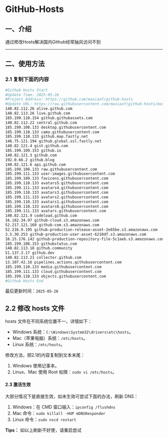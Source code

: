 # GitHub-Hosts

## 一、介绍
通过修改Hosts解决国内Github经常抽风访问不到

---

## 二、使用方法

### 2.1 复制下面的内容
```bash
#Github Hosts Start
#Update Time: 2025-05-26
#Project Address: https://github.com/maxiaof/github-hosts
#Update URL: https://raw.githubusercontent.com/maxiaof/github-hosts/master/hosts
140.82.112.26 alive.github.com
140.82.113.26 live.github.com
185.199.110.154 github.githubassets.com
140.82.112.22 central.github.com
185.199.108.133 desktop.githubusercontent.com
185.199.110.133 camo.githubusercontent.com
185.199.110.133 github.map.fastly.net
146.75.121.194 github.global.ssl.fastly.net
140.82.121.4 gist.github.com
185.199.109.153 github.io
140.82.121.3 github.com
192.0.66.2 github.blog
140.82.121.6 api.github.com
185.199.108.133 raw.githubusercontent.com
185.199.111.133 user-images.githubusercontent.com
185.199.109.133 favicons.githubusercontent.com
185.199.110.133 avatars5.githubusercontent.com
185.199.111.133 avatars4.githubusercontent.com
185.199.110.133 avatars3.githubusercontent.com
185.199.111.133 avatars2.githubusercontent.com
185.199.110.133 avatars1.githubusercontent.com
185.199.110.133 avatars0.githubusercontent.com
185.199.111.133 avatars.githubusercontent.com
140.82.121.9 codeload.github.com
16.182.34.97 github-cloud.s3.amazonaws.com
52.217.121.169 github-com.s3.amazonaws.com
52.216.9.195 github-production-release-asset-2e65be.s3.amazonaws.com
3.5.30.253 github-production-user-asset-6210df.s3.amazonaws.com
16.15.176.142 github-production-repository-file-5c1aeb.s3.amazonaws.com
185.199.108.153 githubstatus.com
140.82.113.18 github.community
51.137.3.17 github.dev
140.82.113.21 collector.github.com
13.107.42.16 pipelines.actions.githubusercontent.com
185.199.110.133 media.githubusercontent.com
185.199.111.133 cloud.githubusercontent.com
185.199.110.133 objects.githubusercontent.com
#Github Hosts End

```
最后更新时间：`2025-05-26`

## 2.2 修改 hosts 文件
hosts 文件在不同系统位置不一，详情如下：
- Windows 系统：`C:\Windows\System32\drivers\etc\hosts`。
- Mac（苹果电脑）系统：`/etc/hosts`。
- Linux 系统：`/etc/hosts`。

修改方法，把2.1的内容复制到文本末尾：

1. Windows 使用记事本。
2. Linux、Mac 使用 Root 权限：`sudo vi /etc/hosts`。

#### 2.3 激活生效
大部分情况下是直接生效，如未生效可尝试下面的办法，刷新 DNS：

1. Windows：在 CMD 窗口输入：`ipconfig /flushdns`
2. Mac 命令：`sudo killall -HUP mDNSResponder`
3. Linux 命令：`sudo nscd restart`

**Tips：** 如以上刷新不好使，请重启尝试
